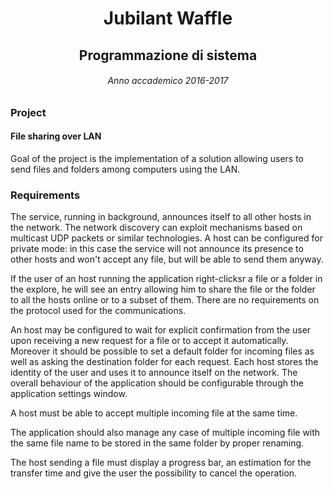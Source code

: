 <h1 align="center"> Jubilant Waffle </h1>
<h2 align="center"> Programmazione di sistema </h2>
<h6 align="center"> Anno accademico 2016-2017 </h6>


### Project
#### File sharing over LAN
Goal of the project is the implementation of a solution allowing users to send files and folders among computers using the LAN.
### Requirements
The service, running in background, announces itself to all other hosts in the network. The network discovery can exploit mechanisms based on multicast UDP packets or similar technologies.
A host can be configured for private mode: in this case the service will not announce its presence to other hosts and won't accept any file, but will be able to send them anyway.

If the user of an host running the application right-clicksr a file or a folder in the explore, he will see an entry allowing him to share the file or the folder to all the hosts online or to a subset of them.
There are no requirements on the protocol used for the communications.

An host may be configured to wait for explicit confirmation from the user upon receiving a new request for a file or to accept it automatically. Moreover it should be possible to set a default folder for incoming files as well as asking the destination folder for each request. Each host stores the identity of the user and uses it to announce itself on the network. The overall behaviour of the application should be configurable through the application settings window.

A host must be able to accept multiple incoming file at the same time.

The application should also manage any case of multiple incoming file with the same file name to be stored in the same folder by proper renaming.

The host sending a file must display a progress bar, an estimation for the transfer time and give the user the possibility to cancel the operation.
